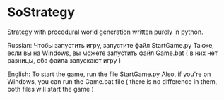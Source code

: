# SoStrategy
Strategy with procedural world generation written purely in python.

Russian:
Чтобы запустить игру, запустите файл StartGame.py
Также, если вы на Windows, вы можете запустить файл Game.bat ( в них нет разницы, оба файла запускают игру )

English:
To start the game, run the file StartGame.py
Also, if you're on Windows, you can run the Game.bat file ( there is no difference in them, both files will start the game )
